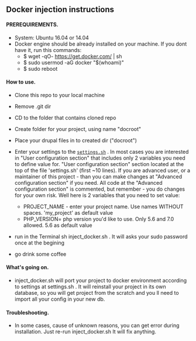 ## Docker injection instructions

#### PREREQUIREMENTS.
- System: Ubuntu 16.04 or 14.04
- Docker engine should be already installed on your machine. If you dont have it, run this commands:
  - $ wget -qO- https://get.docker.com/ | sh
  - $ sudo usermod -aG docker "$(whoami)"
  - $ sudo reboot
  
#### How to use.
- Clone this repo to your local machine
- Remove .git dir
- CD to the folder that contains cloned repo
- Create folder for your project, using name "docroot"
- Place your drupal files in to created dir ("docroot")
- Enter your settings to the [`settings.sh`](settings.sh) . In most cases you are interested in "User configuration section" that includes only 2 variables you need to define value for. "User configuration section" section located at the top of the file 'settings.sh' (first ~10 lines). If you are advanced user, or a maintainer of this project - than you can make changes at "Advanced configuration section" if you need. All code at the "Advanced configuration section" is commented, but remember - you do changes for your own risk. Well here is 2 variables that you need to set value:
  - PROJECT_NAME - enter your project name. Use names WITHOUT spaces. 'my_project' as default value
  - PHP_VERSION= php version you'd like to use. Only 5.6 and 7.0 allowed. 5.6 as default value

- run in the Terminal sh inject_docker.sh . It will asks your sudo password once at the begining
- go drink some coffee

#### What's going on.
- inject_docker.sh  will port your project to docker environment according to settings at settings.sh . It will reinstall your project in its own database, so you will get project from the scratch and you ll need to import all your config in your new db.

#### Troubleshooting.
- In some cases, cause of unknown reasons, you can get error during installation. Just re-run inject_docker.sh It will fix anything.
